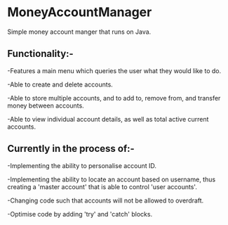 # MoneyAccountManager

Simple money account manger that runs on Java. 

## Functionality:-

-Features a main menu which queries the user what they would like to do.

-Able to create and delete accounts.

-Able to store multiple accounts, and to add to, remove from, and transfer money between accounts.

-Able to view individual account details, as well as total active current accounts.



## Currently in the process of:-

-Implementing the ability to personalise account ID.

-Implementing the ability to locate an account based on username, thus creating a 'master account' that is able to control 'user accounts'.

-Changing code such that accounts will not be allowed to overdraft.

-Optimise code by adding 'try' and 'catch' blocks.

